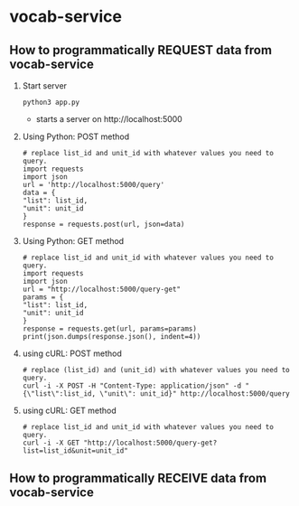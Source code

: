 # vocab-service

## How to programmatically REQUEST data from vocab-service
1. Start server
    ```
    python3 app.py
    ```
    - starts a server on http://localhost:5000
2. Using Python: POST method

    ```
    # replace list_id and unit_id with whatever values you need to query.
    import requests
    import json
    url = 'http://localhost:5000/query'
    data = {
    "list": list_id,
    "unit": unit_id
    }
    response = requests.post(url, json=data)
    ```
3. Using Python: GET method
    ```
    # replace list_id and unit_id with whatever values you need to query.
    import requests
    import json
    url = "http://localhost:5000/query-get"
    params = {
    "list": list_id,
    "unit": unit_id
    }
    response = requests.get(url, params=params)
    print(json.dumps(response.json(), indent=4))

3. using cURL: POST method
    ```
    # replace (list_id) and (unit_id) with whatever values you need to query.
    curl -i -X POST -H "Content-Type: application/json" -d "{\"list\":list_id, \"unit\": unit_id}" http://localhost:5000/query
    ```
4. using cURL: GET method
    ```
    # replace list_id and unit_id with whatever values you need to query.
    curl -i -X GET "http://localhost:5000/query-get?list=list_id&unit=unit_id"
    ```

## How to programmatically RECEIVE data from vocab-service
